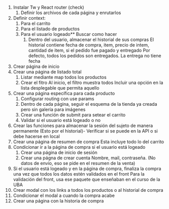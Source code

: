 1. Instalar Tw y React router (check)
    1. Definir los archivos de cada página y enrutarlos
2. Definir context:
    1. Para el carrito
    2. Para el listado de productos 
    3. Para el usuario logeado** Buscar como hacer
        1. Dentro del usuario, almacenar el historial de sus compras
            El historial contiene fecha de compra, item, precio de intem, cantidad de item, si el pedido fue pagado y entregado
            Por defecto, todos los pedidos son entregados. La entrega no tiene fecha
3. Crear página de inicio
4. Crear una página de listado total
    1. Listar mediante map todos los productos
    2. Crear el fitro
        Al inicio, el filtro muestra todos
        Incluir una opción en la lista desplegable que permita aquello
5. Crear una página específica para cada producto
    1. Configurar routing con use params
    2. Dentro de cada página, seguir el esquema de la tienda ya creada
    pero sin galería para imágenes
    3. Crear una función de submit para setear el carrito
    4. Validar si el usuario está logeado o no
6. Crear las funciones para almacenar la sesión del sujeto de manera 
    permanente (Esto por el historial)- Verificar si se puede en la API
    o si debe hacerse en local
7. Crear una página de resumen de compra
    Esta incluye todo lo del carrito
8. Condicionar ir a la página de compra si el usuario está logeado
    1. Crear una página de inicio de sesión
    2. Crear una págna de crear cuenta
        Nombre, mail, contraseña. (No datos de envío, eso se pide en el resumen de la venta)
9. Si el usuario está logeado y en la página de compra, 
    finaliza la compra una vez que todos los datos estén validados en el front
    Para la validación del front, usa ese paquete que enseñaban en el curso de la UBA
10. Crear modal con los links a todos los productos o al historial de compra
11. Condicionar el modal a cuando la compra acabe
12. Crear una página con la historia de compra
